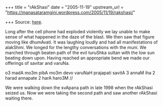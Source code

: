 +++
title = "rAkShasi"
date = "2005-11-19"
upstream_url = "https://manasataramgini.wordpress.com/2005/11/19/rakshasi/"

+++
Source: [here](https://manasataramgini.wordpress.com/2005/11/19/rakshasi/).

Long after the cell phone had exploded violently we lay unable to make
sense of what happened in the daze of the blast. We then saw that figure
moving like dhumAvati. It was laughing loudly and had all manifestations
of alakShmi. We longed for the lengthy conversations with the muni. We
marched through beaten path of the evil turuShka sultan with the low sun
beating down upon. Having reached an appropriate bend we made our
offerings of savitar and varuNa.

o3 madA mo3m pibA mo3m devo varuNaH prajapati savitA 3 annaM iha 2 harad
annapate 2 harA haro3M //

We were walking down the svApana path in late 1998 when the rAkShasi
seized us. Now we were taking the second path and saw another rAkShasi
waiting there.

